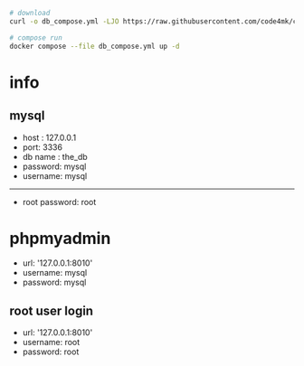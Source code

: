 ```bash
# download
curl -o db_compose.yml -LJO https://raw.githubusercontent.com/code4mk/compose-hub/main/db/mysql-phpmyadmin/compose.yml

# compose run
docker compose --file db_compose.yml up -d
```

# info

## mysql
* host : 127.0.0.1
* port: 3336
* db name : the_db
* password: mysql
* username: mysql

---
* root password: root

# phpmyadmin

* url: '127.0.0.1:8010'
* username: mysql
* password: mysql

## root user login

* url: '127.0.0.1:8010'
* username: root
* password: root